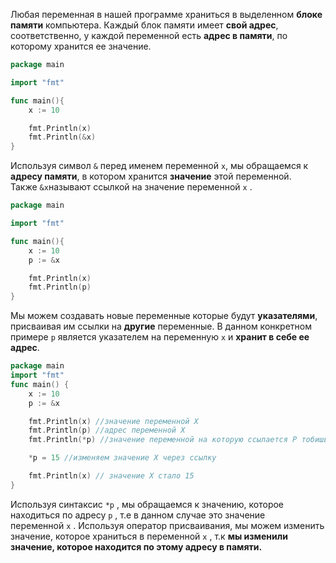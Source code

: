 Любая переменная в нашей программе храниться в выделенном **блоке памяти** компьютера. Каждый блок памяти имеет **свой адрес**, соответственно, у каждой переменной есть **адрес в памяти**, по которому хранится ее значение.

```go
package main

import "fmt"

func main(){
	x := 10

	fmt.Println(x)
	fmt.Println(&x)
}
```

Используя символ `&` перед именем переменной `x`, мы обращаемся к **адресу памяти**, в котором хранится **значение** этой переменной. Также `&x`называют ссылкой на значение переменной `x` .

```go
package main

import "fmt"

func main(){
	x := 10
	p := &x

	fmt.Println(x)
	fmt.Println(p)
}
```
Мы можем создавать новые переменные которые будут **указателями**, присваивая им ссылки на **другие** переменные. В данном конкретном примере `p` является указателем на переменную `x` и **хранит в себе ее адрес**.

```go
package main
import "fmt"
func main() {
	x := 10
	p := &x

	fmt.Println(x) //значение переменной X
	fmt.Println(p) //адрес переменной Х
	fmt.Println(*p) //значение переменной на которую ссылается P тобишь значение X

	*p = 15 //изменяем значение X через ссылку

	fmt.Println(x) // значение X стало 15
}
```
Используя синтаксис `*p` , мы обращаемся к значению, которое находиться по адресу `p` , т.е в данном случае это значение переменной `x` . Используя оператор присваивания, мы можем изменить значение, которое храниться в переменной `x` , т.к **мы изменили значение, которое находится по этому адресу в памяти.**